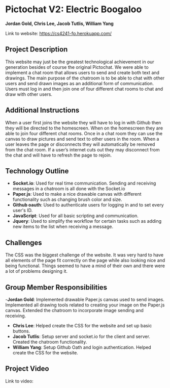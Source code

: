 # Pictochat V2: Electric Boogaloo

**Jordan Gold, Chris Lee, Jacob Tutlis, William Yang**

Link to website: https://cs4241-fp.herokuapp.com/  

## Project Description

This website may just be the greatest technological achievement in our generation besides of course the original Pictochat. We were able to implement a chat room that allows users to send and create both text and drawings. The main purpose of the chatroom is to be able to chat with other users and send drawn images as an additional form of communication. Users must log in and then join one of four different chat rooms to chat and draw with other users.  

## Additional Instructions

When a user first joins the website they will have to log in with Github then they will be directed to the homescreen. When on the homescreen they are able to join four different chat rooms. Once in a chat room they can use the canvas to draw pictures and send text to other users in the room. When a user leaves the page or disconnects they will automatically be removed from the chat room. If a user’s internet cuts out they may disconnect from the chat and will have to refresh the page to rejoin.  

## Technology Outline

- **Socket.io**: Used for real time communication. Sending and receiving messages in a chatroom is all done with the Socket.io
- **Paper.js**: Used to make a nice drawable canvas with different functionality such as changing brush color and size.
- **Github oauth**: Used to authenticate users for logging in and to set every user's ID.
- **JavaScript**: Used for all basic scripting and communication.
- **Jquery**: Used to simplify the workflow for certain tasks such as adding new items to the list when receiving a message.
 
## Challenges

The CSS was the biggest challenge of the website. It was very hard to have all elements of the page fit correctly on the page while also looking nice and being functional. Things seemed to have a mind of their own and there were a lot of problems designing it.  

## Group Member Responsibilities

-**Jordan Gold**: Implemented drawable Paper.js canvas used to send images. Implemented all drawing tools related to creating your image on the Paper.js canvas. Extended the chatroom to incorporate image sending and receiving.
- **Chris Lee**: Helped create the CSS for the website and set up basic buttons.
- **Jacob Tutlis**: Setup server and socket.io for the client and server. Created the chatroom functionality.
- **William Yang**: Setup Github Oath and login authentication. Helped create the CSS for the website.

## Project Video

Link to video: 

